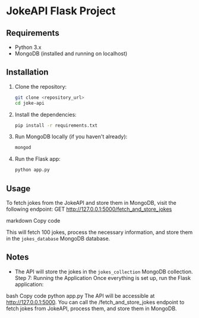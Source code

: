 # JokeAPI Flask Project

## Requirements

- Python 3.x
- MongoDB (installed and running on localhost)

## Installation

1. Clone the repository:
    ```bash
    git clone <repository_url>
    cd joke-api
    ```

2. Install the dependencies:
    ```bash
    pip install -r requirements.txt
    ```

3. Run MongoDB locally (if you haven't already):
    ```bash
    mongod
    ```

4. Run the Flask app:
    ```bash
    python app.py
    ```

## Usage

To fetch jokes from the JokeAPI and store them in MongoDB, visit the following endpoint:
GET http://127.0.0.1:5000/fetch_and_store_jokes

markdown
Copy code

This will fetch 100 jokes, process the necessary information, and store them in the `jokes_database` MongoDB database.

## Notes

- The API will store the jokes in the `jokes_collection` MongoDB collection.
Step 7: Running the Application
Once everything is set up, run the Flask application:

bash
Copy code
python app.py
The API will be accessible at http://127.0.0.1:5000. You can call the /fetch_and_store_jokes endpoint to fetch jokes from JokeAPI, process them, and store them in MongoDB.